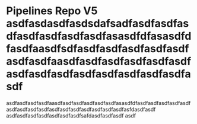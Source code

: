 # Pipelines Repo V5 asdfasdasdfasdsdafsadfasdfasdfasdfasdfasdfasdfasdfasasdfdfasasdfdfasdfaasdfsdfasdfasdfasdfasdfasdfasdfasdfaasdfasdfasdfasdfasdfasdfasdfasdfasdfasdfasdfasdfasdfasdfasdf
asdfasdfasdfasdfaasdfasdfasdfasdfasdfasdfasasdfdfasdfasdfasdfasdfasdfasdfasdfasdfasdfasdfasdfasdfasdfasdfasdfasdfasfdasdfasdf
asdfasdfasdfasdfasdfasdfasdfsafdasdfasdfasdf
asdf
